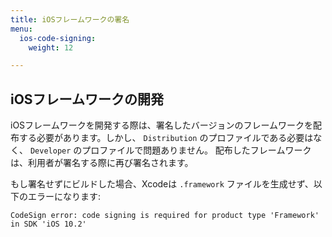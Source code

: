 ```yaml
---
title: iOSフレームワークの署名
menu:
  ios-code-signing:
    weight: 12

---
```

## iOSフレームワークの開発

iOSフレームワークを開発する際は、署名したバージョンのフレームワークを配布する必要があります。しかし、 `Distribution` のプロファイルである必要はなく、 `Developer` のプロファイルで問題ありません。
配布したフレームワークは、利用者が署名する際に再び署名されます。

もし署名せずにビルドした場合、Xcodeは `.framework` ファイルを生成せず、以下のエラーになります:

    CodeSign error: code signing is required for product type 'Framework' in SDK 'iOS 10.2'